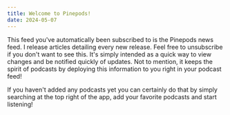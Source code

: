 ```yaml
---
title: Welcome to Pinepods!
date: 2024-05-07
---
```


This feed you've automatically been subscribed to is the Pinepods news feed. I release articles detailing every new release. Feel free to unsubscribe if you don't want to see this. It's simply intended as a quick way to view changes and be notified quickly of updates. Not to mention, it keeps the spirit of podcasts by deploying this information to you right in your podcast feed!

If you haven't added any podcasts yet you can certainly do that by simply searching at the top right of the app, add your favorite podcasts and start listening!